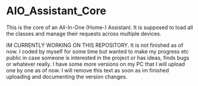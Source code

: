 # AIO_Assistant_Core
This is the core of an All-In-One (Home-) Assistant. It is supposed to load all the classes and manage their requests across multiple devices.

IM CURRENTLY WORKING ON THIS REPOSITORY. It is not finished as of now. I coded by myself for some time but wanted to make my progress etc public in case someone is interested in the project or has ideas, finds bugs or whatever really. I have some more versions on my PC that I will upload one by one as of now. I will remove this text as soon as im finished uploading and documenting the version changes.
